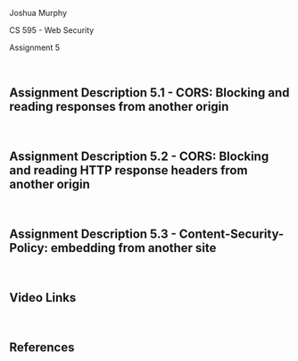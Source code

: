 Joshua Murphy

CS 595 - Web Security

Assignment 5

<br/>

## Assignment Description 5.1 - CORS: Blocking and reading responses from another origin 

<br/>

## Assignment Description 5.2 - CORS: Blocking and reading HTTP response headers from another origin

<br/>

## Assignment Description 5.3 - Content-Security-Policy: embedding from another site

<br/>

## Video Links

<br/>

## References

